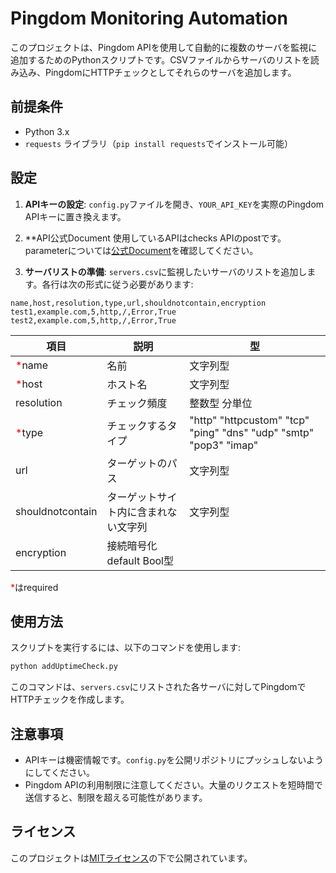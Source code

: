 # Pingdom Monitoring Automation

このプロジェクトは、Pingdom APIを使用して自動的に複数のサーバを監視に追加するためのPythonスクリプトです。CSVファイルからサーバのリストを読み込み、PingdomにHTTPチェックとしてそれらのサーバを追加します。

## 前提条件

- Python 3.x
- `requests` ライブラリ（`pip install requests`でインストール可能）

## 設定

1. **APIキーの設定**:
   `config.py`ファイルを開き、`YOUR_API_KEY`を実際のPingdom APIキーに置き換えます。

2. **API公式Document
    使用しているAPIはchecks APIのpostです。parameterについては[公式Document](https://docs.pingdom.com/api/?_ga=2.230003480.509660209.1590495493-1793431897.1589990976#tag/Checks/paths/~1checks/post)を確認してください。


3. **サーバリストの準備**:
   `servers.csv`に監視したいサーバのリストを追加します。各行は次の形式に従う必要があります:

```csv
name,host,resolution,type,url,shouldnotcontain,encryption
test1,example.com,5,http,/,Error,True
test2,example.com,5,http,/,Error,True
```
|項目|説明|型
|---|---|---
|<span style="color: red;">*</span>name|名前|文字列型
|<span style="color: red;">*</span>host|ホスト名|文字列型
|resolution|チェック頻度|整数型 分単位
|<span style="color: red;">*</span>type|チェックするタイプ|"http" "httpcustom" "tcp" "ping" "dns" "udp" "smtp" "pop3" "imap"
|url|ターゲットのパス|文字列型
|shouldnotcontain|ターゲットサイト内に含まれない文字列|文字列型
|encryption|接続暗号化 default Bool型

<span style="color: red;">*</span>はrequired

## 使用方法

スクリプトを実行するには、以下のコマンドを使用します:

```bash
python addUptimeCheck.py
```

このコマンドは、`servers.csv`にリストされた各サーバに対してPingdomでHTTPチェックを作成します。

## 注意事項

- APIキーは機密情報です。`config.py`を公開リポジトリにプッシュしないようにしてください。
- Pingdom APIの利用制限に注意してください。大量のリクエストを短時間で送信すると、制限を超える可能性があります。

## ライセンス

このプロジェクトは[MITライセンス](LICENSE)の下で公開されています。
